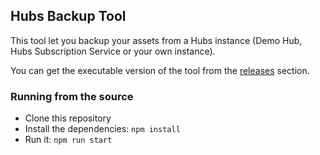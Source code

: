 ## Hubs Backup Tool

This tool let you backup your assets from a Hubs instance (Demo Hub, Hubs Subscription Service or your own instance).

You can get the executable version of the tool from the [releases](https://github.com/MozillaReality/Hubs-Backup-Tool/releases/tag/v1.0.0) section. 

### Running from the source
- Clone this repository
- Install the dependencies: `npm install`
- Run it: `npm run start`